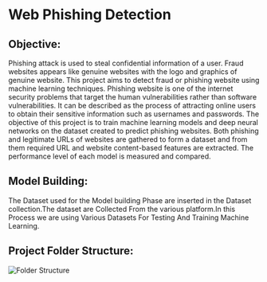 
# Web Phishing Detection

## Objective:


Phishing attack is used to steal confidential information of a user. Fraud websites appears like genuine websites with the logo and graphics of genuine website. This project aims to detect fraud or phishing website using machine learning techniques.
Phishing website is one of the internet security problems that target the human vulnerabilities rather than software vulnerabilities. It can be described as the process of attracting online users to obtain their sensitive information such as usernames and passwords. The objective of this project is to train machine learning models and deep neural networks on the dataset created to predict phishing websites. Both phishing and legitimate URLs of websites are gathered to form a dataset and from them required URL and website content-based features are extracted. The performance level of each model is measured and compared.


## Model Building:

The Dataset used for the Model building Phase are inserted in the Dataset collection.The dataset are Collected From the various platform.In this Process we are using Various Datasets For Testing And Training Machine Learning.

## Project Folder Structure:
      
      
  ![Folder Structure](https://user-images.githubusercontent.com/114421879/201732019-e0ef357e-5bee-4d33-808f-6fa448269344.png)





      
